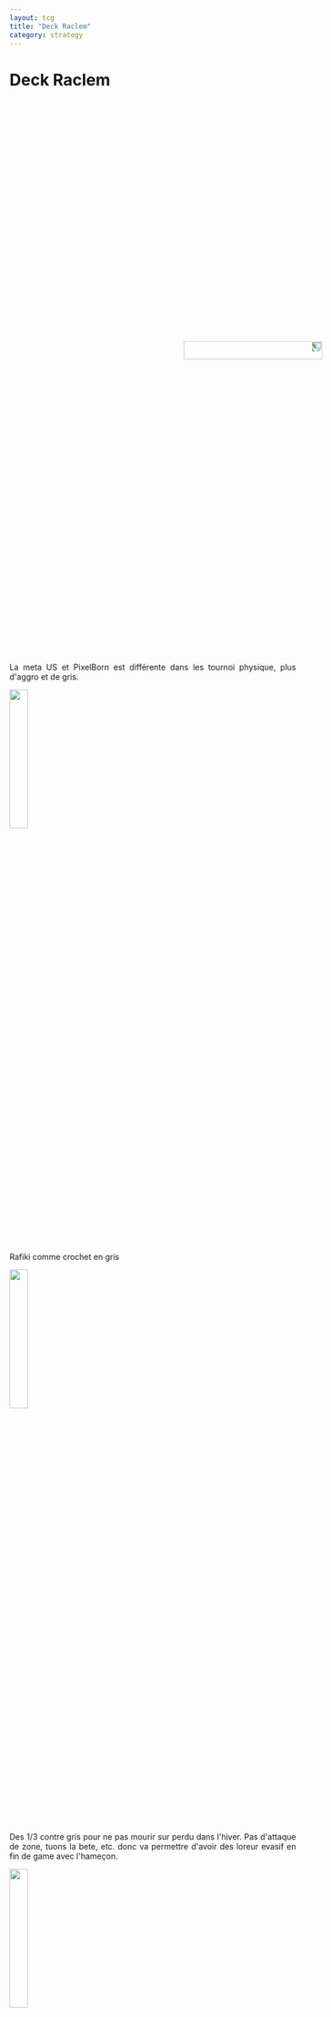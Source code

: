 ```yaml
---
layout: tcg
title: "Deck Raclem"
category: strategy
---
```


# Deck Raclem

<img src="https://static.lorcards.fr/cards/fr/iti/image-cartes-a-collectionner-lorcana-disney-game-tcg-lorcanacards-les-terres-d'encres-67-204-chateau-de-la-reine-salle-du-miroir.webp" width="25%" style="transform: rotate(90deg);">

<p style="text-align: justify;">La meta US et PixelBorn est différente dans les tournoi physique, plus d'aggro et de gris.</p>

<img src="https://static.lorcards.fr/cards/fr/iti/image-cartes-a-collectionner-lorcana-disney-game-tcg-lorcanacards-les-terres-d'encres-54-204-rafiki-combattant-mystique.webp" width="25%">

<p style="text-align: justify;">Rafiki comme crochet en gris</p>

<img src="https://static.lorcards.fr/cards/fr/fc/image-cartes-a-collectionner-lorcana-disney-game-tcg-lorcanacards-premier-chapitre-116-204-minnie-toujours-elegante.webp" width="25%">

<p style="text-align: justify;">Des 1/3 contre gris pour ne pas mourir sur perdu dans l'hiver. Pas d'attaque de zone, tuons la bete, etc. donc va permettre d'avoir des loreur evasif en fin de game avec l'hameçon.</p>

<img src="https://static.lorcards.fr/cards/fr/rotf/image-cartes-a-collectionner-lorcana-disney-game-tcg-lorcanacards-ascension-des-floodborn-45-204-kuzco-lama-recherche.webp"  width="25%">

<p style="text-align: justify;">Pour switché le plan de jeu en aggro. Vs des deck late game.</p>

<img src="https://static.lorcards.fr/cards/fr/rotf/image-cartes-a-collectionner-lorcana-disney-game-tcg-lorcanacards-ascension-des-floodborn-52-204-merlin-en-lapin.webp"  width="25%">

<p style="text-align: justify;">Il faut toujours essayer de garder les lapins, soit dans la main vs deck gestion et en jeu vs deck defausse. Dans la zone de jeu la moins dangereuse.</p>

<img src="https://static.lorcards.fr/cards/fr/rotf/image-cartes-a-collectionner-lorcana-disney-game-tcg-lorcanacards-ascension-des-floodborn-50-204-merlin-en-crabe.webp"  width="25%">

<p style="text-align: justify;">Un des seul tour 3 standalone, permet de prendre des trades, et donner 7 d'attaque à un renard, 7 étant un breack point, chateau de la reine et grande cendrion.</p>

<img src="https://static.lorcards.fr/cards/fr/rotf/image-cartes-a-collectionner-lorcana-disney-game-tcg-lorcanacards-ascension-des-floodborn-58-204-pinocchio-marionnette-bavarde.webp"  width="25%">

<p style="text-align: justify;">On ne joue pas de tremaine et de feu du dragon, car qu'une seule utilisation, pour gérer un problème. On est dans un jeu de value et on veut garder nos ressources.</p>

<img src="https://static.lorcards.fr/cards/fr/iti/image-cartes-a-collectionner-lorcana-disney-game-tcg-lorcanacards-les-terres-d'encres-112-204-madame-medusa-la-patronne.webp"  width="25%">

<p style="text-align: justify;">On peut tourner autour de tremaine, donc moins fort. Medusa peut target, sur le play dès qu'il pose la carte, tuer le lapin, robin et la bete.</p>

<img src="https://static.lorcards.fr/cards/fr/fc/image-cartes-a-collectionner-lorcana-disney-game-tcg-lorcanacards-premier-chapitre-113-204-malefique-dragon-monstrueux.webp"  width="25%">

<p style="text-align: justify;">4 pour gérer les Bleu / Rouge, qui jouent soit lucky dime et on ne peut rien faire, soit il va jouer peu de créature par tour et donc on pourra les gérer et on fatiguera son deck. Il faudra grater du lore et gérer.</p>

<img src="https://static.lorcards.fr/cards/fr/iti/image-cartes-a-collectionner-lorcana-disney-game-tcg-lorcanacards-les-terres-d'encres-114-204-maui-baleine.webp"  width="25%">

<p style="text-align: justify;">Contre gris car enorme stats. Encrable donc ne fait pas perdre des parties comme des elsa et des ursula. Va chercher des lieux.</p>

<img src="https://static.lorcards.fr/cards/fr/iti/image-cartes-a-collectionner-lorcana-disney-game-tcg-lorcanacards-les-terres-d'encres-132-204-l-hamecon-de-maui.webp"  width="25%">

<p style="text-align: justify;">Obligatoire vs Bleu et Miroir, permet de passer en aggro aussi comme rouge/vert evasif, permet de donner un impact a des créatures qui n'en ont pas.</p>

<img src="https://static.lorcards.fr/cards/fr/rotf/image-cartes-a-collectionner-lorcana-disney-game-tcg-lorcanacards-ascension-des-floodborn-68-204-grimoire-du-sorcier.webp"  width="25%">

<p style="text-align: justify;">Peut faire gagner des games</p>

